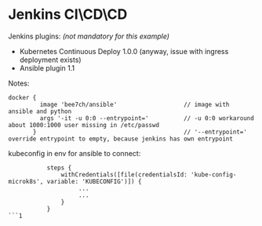 # Jenkins CI\CD\CD
Jenkins plugins: _(not mandatory for this example)_
- Kubernetes Continuous Deploy 1.0.0 (anyway, issue with ingress deployment exists)
- Ansible plugin 1.1

Notes:
```
docker {
         image 'bee7ch/ansible'                   // image with ansible and python 
         args '-it -u 0:0 --entrypoint='          // -u 0:0 workaround about 1000:1000 user missing in /etc/passwd
       }                                          // '--entrypoint=' override entrypoint to empty, because jenkins has own entrypoint
```
kubeconfig in env for ansible to connect:
```
           steps {
               withCredentials([file(credentialsId: 'kube-config-microk8s', variable: 'KUBECONFIG')]) {
                    ...
                    ...
               }
           }
```1